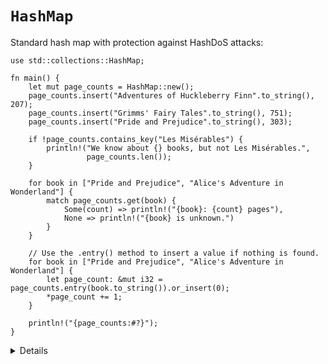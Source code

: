 # `HashMap`

Standard hash map with protection against HashDoS attacks:

```rust,editable
use std::collections::HashMap;

fn main() {
    let mut page_counts = HashMap::new();
    page_counts.insert("Adventures of Huckleberry Finn".to_string(), 207);
    page_counts.insert("Grimms' Fairy Tales".to_string(), 751);
    page_counts.insert("Pride and Prejudice".to_string(), 303);

    if !page_counts.contains_key("Les Misérables") {
        println!("We know about {} books, but not Les Misérables.",
                 page_counts.len());
    }

    for book in ["Pride and Prejudice", "Alice's Adventure in Wonderland"] {
        match page_counts.get(book) {
            Some(count) => println!("{book}: {count} pages"),
            None => println!("{book} is unknown.")
        }
    }

    // Use the .entry() method to insert a value if nothing is found.
    for book in ["Pride and Prejudice", "Alice's Adventure in Wonderland"] {
        let page_count: &mut i32 = page_counts.entry(book.to_string()).or_insert(0);
        *page_count += 1;
    }

    println!("{page_counts:#?}");
}
```

<details>

- `HashMap` is not defined in the prelude and needs to be brought into scope.
- Try the following lines of code. The first line will see if a book is in the
  hashmap and if not return an alternative value. The second line will insert
  the alternative value in the hashmap if the book is not found.

  ```rust,ignore
  let pc1 = page_counts
      .get("Harry Potter and the Sorcerer's Stone ")
      .unwrap_or(&336);
  let pc2 = page_counts
      .entry("The Hunger Games".to_string())
      .or_insert(374);
  ```
- Unlike `vec!`, there is unfortunately no standard `hashmap!` macro.
  - Although, since Rust 1.56, HashMap implements [`From<[(K, V); N]>`][1],
    which allows us to easily initialize a hash map from a literal array:

    ```rust,ignore
    let page_counts = HashMap::from([
      ("Harry Potter and the Sorcerer's Stone".to_string(), 336),
      ("The Hunger Games".to_string(), 374),
    ]);
    ```

- Alternatively HashMap can be built from any `Iterator` which yields key-value
  tuples.
- We are showing `HashMap<String, i32>`, and avoid using `&str` as key to make
  examples easier. Using references in collections can, of course, be done, but
  it can lead into complications with the borrow checker.
  - Try removing `to_string()` from the example above and see if it still
    compiles. Where do you think we might run into issues?

- This type has several "method-specific" return types, such as
  `std::collections::hash_map::Keys`. These types often appear in searches of
  the Rust docs. Show students the docs for this type, and the helpful link back
  to the `keys` method.

[1]: https://doc.rust-lang.org/std/collections/hash_map/struct.HashMap.html#impl-From%3C%5B(K,+V);+N%5D%3E-for-HashMap%3CK,+V,+RandomState%3E

</details>
